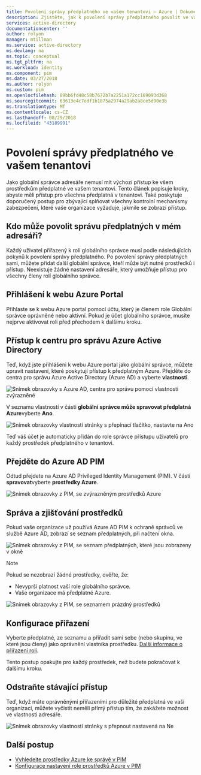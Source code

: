 ```yaml
---
title: Povolení správy předplatného ve vašem tenantovi – Azure | Dokumentace Microsoftu
description: Zjistěte, jak k povolení správy předplatného povolit ve vašem tenantovi, při použití Azure AD Privileged Identity Management (PIM).
services: active-directory
documentationcenter: ''
author: rolyon
manager: mtillman
ms.service: active-directory
ms.devlang: na
ms.topic: conceptual
ms.tgt_pltfrm: na
ms.workload: identity
ms.component: pim
ms.date: 03/27/2018
ms.author: rolyon
ms.custom: pim
ms.openlocfilehash: 89bb6fd48c58b7672b7a2251a172cc169093d368
ms.sourcegitcommit: 63613e4c7edf1b1875a2974a29ab2a8ce5d90e3b
ms.translationtype: MT
ms.contentlocale: cs-CZ
ms.lasthandoff: 08/29/2018
ms.locfileid: "43189991"
---
```

# <a name="enable-subscription-management-in-your-tenant"></a>Povolení správy předplatného ve vašem tenantovi

Jako globální správce adresáře nemusí mít výchozí přístup ke všem prostředkům předplatné ve vašem tenantovi. Tento článek popisuje kroky, abyste měli přístup pro všechna předplatná v tenantovi. Také poskytuje doporučený postup pro zbývající splňovat všechny kontrolní mechanismy zabezpečení, které vaše organizace vyžaduje, jakmile se zobrazí přístup.

## <a name="who-can-enable-management-of-subscriptions-in-my-directory"></a>Kdo může povolit správu předplatných v mém adresáři?

Každý uživatel přiřazený k roli globálního správce musí podle následujících pokynů k povolení správy předplatného. Po povolení správy předplatných sami, můžete přidat další globální správce, kteří může být nutné prostředků i přístup. Neexistuje žádné nastavení adresáře, který umožňuje přístup pro všechny členy rolí globálního správce.

## <a name="sign-in-to-the-azure-portal"></a>Přihlášení k webu Azure Portal

Přihlaste se k webu Azure portal pomocí účtu, který je členem role Globální správce oprávněné nebo aktivní. Pokud je účet globálního správce, musíte nejprve aktivovat roli před přechodem k dalšímu kroku.

## <a name="access-the-azure-active-directory-admin-center"></a>Přístup k centru pro správu Azure Active Directory

Teď, když jste přihlášeni k webu Azure portal jako globální správce, můžete upravit nastavení, které poskytují přístup k předplatným Azure. Přejděte do centra pro správu Azure Active Directory (Azure AD) a vyberte **vlastnosti**.

![Snímek obrazovky s Azure AD, centra pro správu pomocí vlastnosti zvýrazněné](media/azure-pim-resource-rbac/aad_properties.png)

V seznamu vlastností v části **globální správce může spravovat předplatná Azure**vyberte **Ano**.

![Snímek obrazovky vlastností stránky s přepínací tlačítko, nastavte na Ano](media/azure-pim-resource-rbac/aad_properties_save.png)

Teď váš účet je automaticky přidán do role správce přístupu uživatelů pro každý prostředek předplatného v tenantovi.

## <a name="browse-to-azure-ad-pim"></a>Přejděte do Azure AD PIM

 Odtud přejdete na Azure AD Privileged Identity Management (PIM). V části **spravovat**vyberte **prostředky Azure**.

![Snímek obrazovky z PIM, se zvýrazněným prostředků Azure](media/azure-pim-resource-rbac/aadpim_manage_azure_resources.png)

## <a name="manage-and-discover-resources"></a>Správa a zjišťování prostředků

Pokud vaše organizace už používá Azure AD PIM k ochraně správců ve službě Azure AD, zobrazí se seznam předplatných, při načtení okna.

![Snímek obrazovky z PIM, se seznam předplatných, které jsou zobrazeny v okně](media/azure-pim-resource-rbac/aadpim_manage_azure_resource_some_there.png)

> [!NOTE]
> Pokud se nezobrazí žádné prostředky, ověřte, že:
>- Nevyprší platnost vaší role globálního správce. 
>- Vaše organizace má předplatné Azure.

![Snímek obrazovky z PIM, se seznamem prázdný prostředků](media/azure-pim-resource-rbac/aadpim_rbac_empty_resource_list.png)

## <a name="configure-assignments"></a>Konfigurace přiřazení

Vyberte předplatné, ze seznamu a přiřadit sami sebe (nebo skupinu, ve které jsou členy) jako oprávnění vlastníka prostředku. 
[Další informace o přiřazení rolí](pim-resource-roles-assign-roles.md).

Tento postup opakujte pro každý prostředek, než budete pokračovat k dalšímu kroku.

## <a name="clean-up-standing-access"></a>Odstraňte stávající přístup

Teď, když máte oprávněnými přiřazeními pro důležité předplatná ve vaší organizaci, můžete vyčistit neměli přímý přístup tím, že zakážete možnost ve vlastnosti adresáře.

![Snímek obrazovky vlastností stránky s přepnout nastavená na Ne](media/azure-pim-resource-rbac/aad_properties_no.png)

## <a name="next-steps"></a>Další postup

- [Vyhledejte prostředky Azure ke správě v PIM](pim-resource-roles-discover-resources.md)
- [Konfigurace nastavení role prostředků Azure v PIM](pim-resource-roles-configure-role-settings.md)
